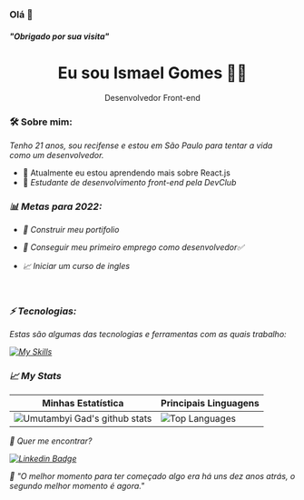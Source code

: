 ### Olá 👋
 ##### "Obrigado por sua visita"



<h1 align='center'>
  Eu sou Ismael Gomes 👨‍💻
  
</h1>



<p align='center'>
  Desenvolvedor Front-end
</p>

### 🛠 Sobre mim:
<p>
  <em>
   Tenho 21 anos, sou recifense e estou em São Paulo para tentar a vida como um desenvolvedor.
  </em>
</p>

 - 🌱 Atualmente eu estou aprendendo mais sobre React.js 
 - 🚀 <em>Estudante de desenvolvimento front-end pela DevClub</a>

### 📊  Metas para 2022:
   * 📂  Construir meu portifolio
   
   * 🤝  Conseguir meu primeiro emprego como desenvolvedor✅
    
   * 📈  Iniciar um curso de ingles

<br/>

### ⚡ Tecnologias:

Estas são algumas das tecnologias e ferramentas com as quais trabalho:
 
  [![My Skills](https://skillicons.dev/icons?i=html,css,javascript,typescript,react,nextjs )](https://skillicons.dev)


### 📈 My Stats
|Minhas Estatística|Principais Linguagens |
|------------------|-------------|
|![Umutambyi Gad's github stats](https://github-readme-stats.vercel.app/api?username=ismaelgomesdasilva&show_icons=true&hide_border=true&count_private=true&theme=tokyonight)|![Top Languages](https://github-readme-stats.vercel.app/api/top-langs/?username=ismaelgomesdasilva&langs_count=10&count_private=true&hide_border=true&theme=tokyonight&layout=compact)|

💬 Quer me encontrar?



[![Linkedin Badge](https://img.shields.io/badge/-LinkedIn-blue?style=flat-square&logo=Linkedin&logoColor=white&link=https://www.linkedin.com/in/ismael-gomes-da-silva-a5a38b149/)](https://www.linkedin.com/in/ismael-gomes-da-silva-a5a38b149/)

:brain: <a name="id4"></a>*"O melhor momento para ter começado algo era há uns dez anos atrás, o segundo melhor momento é agora."*




































